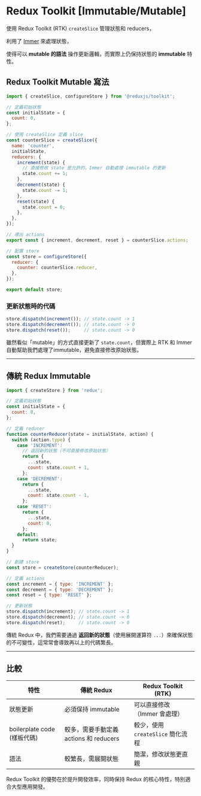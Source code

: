# Redux Toolkit [Immutable/Mutable]

使用 Redux Toolkit (RTK) `createSlice` 管理狀態和 reducers，

利用了 [Immer](https://immerjs.github.io/immer/) 來處理狀態，

使得可以 **mutable 的語法** 操作更新邏輯，而實際上仍保持狀態的 **immutable** 特性。

## Redux Toolkit Mutable 寫法

```javascript
import { createSlice, configureStore } from '@reduxjs/toolkit';

// 定義初始狀態
const initialState = {
  count: 0,
};

// 使用 createSlice 定義 slice
const counterSlice = createSlice({
  name: 'counter',
  initialState,
  reducers: {
    increment(state) {
      // 直接修改 state 是允許的，Immer 自動處理 immutable 的更新
      state.count += 1;
    },
    decrement(state) {
      state.count -= 1;
    },
    reset(state) {
      state.count = 0;
    },
  },
});

// 導出 actions
export const { increment, decrement, reset } = counterSlice.actions;

// 配置 store
const store = configureStore({
  reducer: {
    counter: counterSlice.reducer,
  },
});

export default store;
```

### 更新狀態時的代碼
```javascript
store.dispatch(increment()); // state.count -> 1
store.dispatch(decrement()); // state.count -> 0
store.dispatch(reset());     // state.count -> 0
```

雖然看似「mutable」的方式直接更新了 `state.count`，但實際上 RTK 和 Immer 自動幫助我們處理了immutable，避免直接修改原始狀態。

---

## 傳統 Redux Immutable 
```javascript
import { createStore } from 'redux';

// 定義初始狀態
const initialState = {
  count: 0,
};

// 定義 reducer
function counterReducer(state = initialState, action) {
  switch (action.type) {
    case 'INCREMENT':
      // 返回新的狀態（不可直接修改原始狀態）
      return {
        ...state,
        count: state.count + 1,
      };
    case 'DECREMENT':
      return {
        ...state,
        count: state.count - 1,
      };
    case 'RESET':
      return {
        ...state,
        count: 0,
      };
    default:
      return state;
  }
}

// 創建 store
const store = createStore(counterReducer);

// 定義 actions
const increment = { type: 'INCREMENT' };
const decrement = { type: 'DECREMENT' };
const reset = { type: 'RESET' };

// 更新狀態
store.dispatch(increment); // state.count -> 1
store.dispatch(decrement); // state.count -> 0
store.dispatch(reset);     // state.count -> 0
```

傳統 Redux 中，我們需要通過 **返回新的狀態**（使用展開運算符 `...`）來確保狀態的不可變性，這常常會導致再以上的代碼繁長。

---

## 比較

| 特性                         | 傳統 Redux                             | Redux Toolkit (RTK)                |
|------------------------------|---------------------------------------|-----------------------------------|
| 狀態更新                     | 必須保持 immutable                   | 可以直接修改（Immer 會處理）        |
| boilerplate code (樣板代碼)   | 較多，需要手動定義 actions 和 reducers | 較少，使用 `createSlice` 簡化流程   |
| 語法                         | 較繁長，需展開狀態                   | 簡潔，修改狀態更直親               |

Redux Toolkit 的優勢在於提升開發效率，同時保持 Redux 的核心特性，特別適合大型應用開發。


